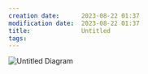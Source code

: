 ```yaml
---
creation date:		2023-08-22 01:37
modification date:	2023-08-22 01:37
title: 				Untitled
tags:
---
```

![Untitled Diagram](Research%20and%20Development/Magic/Metaphysical%20Engineering/Applications/Interfaces/Untitled%20Diagram.svg)